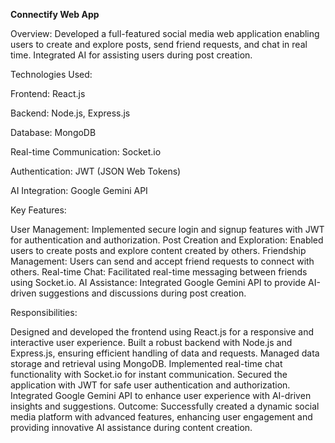 **Connectify Web App**

Overview: Developed a full-featured social media web application enabling users to create and explore posts, send friend requests, and chat in real time. Integrated AI for assisting users during post creation.

Technologies Used:

Frontend: React.js

Backend: Node.js, Express.js

Database: MongoDB

Real-time Communication: Socket.io

Authentication: JWT (JSON Web Tokens)

AI Integration: Google Gemini API

Key Features:

User Management: Implemented secure login and signup features with JWT for authentication and authorization.
Post Creation and Exploration: Enabled users to create posts and explore content created by others.
Friendship Management: Users can send and accept friend requests to connect with others.
Real-time Chat: Facilitated real-time messaging between friends using Socket.io.
AI Assistance: Integrated Google Gemini API to provide AI-driven suggestions and discussions during post creation.

Responsibilities:

Designed and developed the frontend using React.js for a responsive and interactive user experience.
Built a robust backend with Node.js and Express.js, ensuring efficient handling of data and requests.
Managed data storage and retrieval using MongoDB.
Implemented real-time chat functionality with Socket.io for instant communication.
Secured the application with JWT for safe user authentication and authorization.
Integrated Google Gemini API to enhance user experience with AI-driven insights and suggestions.
Outcome: Successfully created a dynamic social media platform with advanced features, enhancing user engagement and providing innovative AI assistance during content creation.
